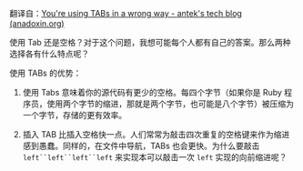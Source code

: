 翻译自：[You're using TABs in a wrong way - antek's tech blog (anadoxin.org)](https://anadoxin.org/blog/youre-using-tabs-in-a-wrong-way.html/)



使用 Tab 还是空格？对于这个问题，我想可能每个人都有自己的答案。那么两种选择各有什么特点呢？



使用 TABs 的优势：

1. 使用 Tabs 意味着你的源代码有更少的空格。每四个字节（如果你是 Ruby 程序员，使用两个字节的缩进，那就是两个字节，也可能是八个字节）被压缩为一个字节，存储的更有效率。

2. 插入 TAB 比插入空格快一点。人们常常为敲击四次重复的空格键来作为缩进感到愚蠢。同样的，在文件中导航，TABs 也会更快。为什么要敲击 `left``left``left``left` 来实现本可以敲击一次 `left` 实现的向前缩进呢？

